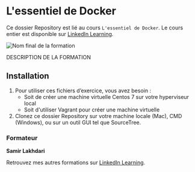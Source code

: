 # L'essentiel de Docker

Ce dossier Repository est lié au cours `L'essentiel de Docker`. Le cours entier est disponible sur [LinkedIn Learning][lil-course-url]. 

![Nom final de la formation][lil-thumbnail-url] 

DESCRIPTION DE LA FORMATION

## Installation

1. Pour utiliser ces fichiers d’exercice, vous avez besoin : 
   - Soit de créer une machine virtuelle Centos 7 sur votre hyperviseur local
   - Soit d'utiliser Vagrant pour créer une machine virtuelle 
2. Clonez ce dossier Repository sur votre machine locale (Mac), CMD (Windows), ou sur un outil GUI tel que SourceTree. 

### Formateur

**Samir Lakhdari** 

 Retrouvez mes autres formations sur [LinkedIn Learning][lil-URL-trainer].

[0]: # (Replace these placeholder URLs with actual course URLs)
[lil-course-url]: https://www.linkedin.com/learning/l-essentiel-de-docker/
[lil-thumbnail-url]: https:
[lil-URL-trainer]: https://www.linkedin.com/learning/instructors/samir-lakhdari

[1]: # (End of FR-Instruction ###############################################################################################)
